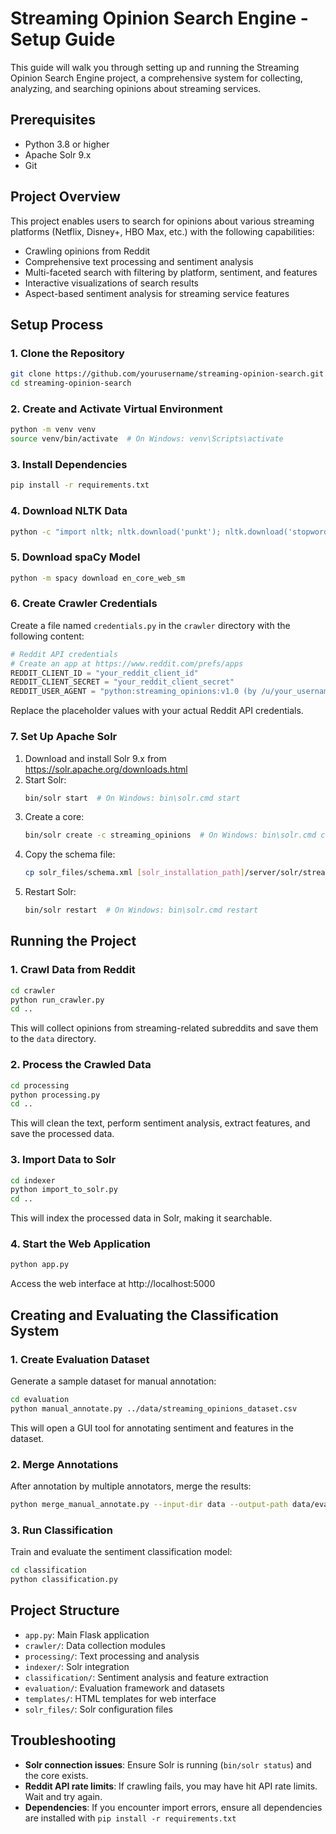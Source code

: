 # Streaming Opinion Search Engine - Setup Guide

This guide will walk you through setting up and running the Streaming Opinion Search Engine project, a comprehensive system for collecting, analyzing, and searching opinions about streaming services.

## Prerequisites

- Python 3.8 or higher
- Apache Solr 9.x
- Git

## Project Overview

This project enables users to search for opinions about various streaming platforms (Netflix, Disney+, HBO Max, etc.) with the following capabilities:
- Crawling opinions from Reddit
- Comprehensive text processing and sentiment analysis
- Multi-faceted search with filtering by platform, sentiment, and features
- Interactive visualizations of search results
- Aspect-based sentiment analysis for streaming service features

## Setup Process

### 1. Clone the Repository

```bash
git clone https://github.com/yourusername/streaming-opinion-search.git
cd streaming-opinion-search
```

### 2. Create and Activate Virtual Environment

```bash
python -m venv venv
source venv/bin/activate  # On Windows: venv\Scripts\activate
```

### 3. Install Dependencies

```bash
pip install -r requirements.txt
```

### 4. Download NLTK Data

```bash
python -c "import nltk; nltk.download('punkt'); nltk.download('stopwords'); nltk.download('wordnet'); nltk.download('vader_lexicon'); nltk.download('averaged_perceptron_tagger'); nltk.download('maxent_ne_chunker'); nltk.download('words')"
```

### 5. Download spaCy Model

```bash
python -m spacy download en_core_web_sm
```

### 6. Create Crawler Credentials

Create a file named `credentials.py` in the `crawler` directory with the following content:

```python
# Reddit API credentials
# Create an app at https://www.reddit.com/prefs/apps
REDDIT_CLIENT_ID = "your_reddit_client_id"
REDDIT_CLIENT_SECRET = "your_reddit_client_secret"
REDDIT_USER_AGENT = "python:streaming_opinions:v1.0 (by /u/your_username)"
```

Replace the placeholder values with your actual Reddit API credentials.

### 7. Set Up Apache Solr

1. Download and install Solr 9.x from https://solr.apache.org/downloads.html
2. Start Solr: 
   ```bash
   bin/solr start  # On Windows: bin\solr.cmd start
   ```
3. Create a core:
   ```bash
   bin/solr create -c streaming_opinions  # On Windows: bin\solr.cmd create -c streaming_opinions
   ```
4. Copy the schema file:
   ```bash
   cp solr_files/schema.xml [solr_installation_path]/server/solr/streaming_opinions/conf/
   ```
5. Restart Solr:
   ```bash
   bin/solr restart  # On Windows: bin\solr.cmd restart
   ```

## Running the Project

### 1. Crawl Data from Reddit

```bash
cd crawler
python run_crawler.py
cd ..
```

This will collect opinions from streaming-related subreddits and save them to the `data` directory.

### 2. Process the Crawled Data

```bash
cd processing
python processing.py
cd ..
```

This will clean the text, perform sentiment analysis, extract features, and save the processed data.

### 3. Import Data to Solr

```bash
cd indexer
python import_to_solr.py
cd ..
```

This will index the processed data in Solr, making it searchable.

### 4. Start the Web Application

```bash
python app.py
```

Access the web interface at http://localhost:5000

## Creating and Evaluating the Classification System

### 1. Create Evaluation Dataset

Generate a sample dataset for manual annotation:

```bash
cd evaluation
python manual_annotate.py ../data/streaming_opinions_dataset.csv
```

This will open a GUI tool for annotating sentiment and features in the dataset.

### 2. Merge Annotations

After annotation by multiple annotators, merge the results:

```bash
python merge_manual_annotate.py --input-dir data --output-path data/evaluation_dataset_merged.csv
```

### 3. Run Classification

Train and evaluate the sentiment classification model:

```bash
cd classification
python classification.py
```

## Project Structure

- `app.py`: Main Flask application
- `crawler/`: Data collection modules
- `processing/`: Text processing and analysis
- `indexer/`: Solr integration
- `classification/`: Sentiment analysis and feature extraction
- `evaluation/`: Evaluation framework and datasets
- `templates/`: HTML templates for web interface
- `solr_files/`: Solr configuration files

## Troubleshooting

- **Solr connection issues**: Ensure Solr is running (`bin/solr status`) and the core exists.
- **Reddit API rate limits**: If crawling fails, you may have hit API rate limits. Wait and try again.
- **Dependencies**: If you encounter import errors, ensure all dependencies are installed with `pip install -r requirements.txt`
